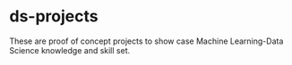 # ds-projects
These are proof of concept projects to show case Machine Learning-Data Science knowledge and skill set. 
